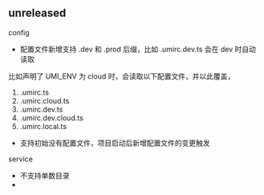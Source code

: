 
## unreleased

config

* 配置文件新增支持 .dev 和 .prod 后缀，比如 .umirc.dev.ts 会在 dev 时自动读取

比如声明了 UMI_ENV 为 cloud 时，会读取以下配置文件，并以此覆盖，
1) .umirc.ts
2) .umirc.cloud.ts
3) .umirc.dev.ts
4) .umirc.dev.cloud.ts
5) .umirc.local.ts

* 支持初始没有配置文件，项目启动后新增配置文件的变更触发

service

* 不支持单数目录
* 
